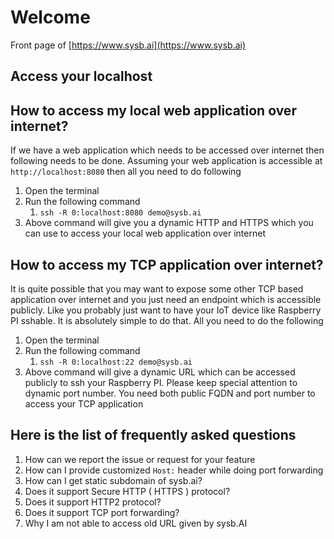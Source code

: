 # Welcome
Front page of [https://www.sysb.ai](https://www.sysb.ai)

## Access your localhost

## How to access my local web application over internet?

If we have a web application which needs to be accessed over internet then following needs to be done. Assuming your web application is accessible at `http://localhost:8080` then all you need to do following

1. Open the terminal
1. Run the following command
    1. `ssh -R 0:localhost:8080 demo@sysb.ai`
1. Above command will give you a dynamic HTTP and HTTPS which you can use to access your local web application over internet

## How to access my TCP application over internet?

It is quite possible that you may want to expose some other TCP based application over internet and you just need an endpoint which is accessible publicly. Like you probably just want to have your IoT device like Raspberry PI sshable. It is absolutely simple to do that. All you need to do the following

1. Open the terminal
1. Run the following command
    1. `ssh -R 0:localhost:22 demo@sysb.ai`
1. Above command will give a dynamic URL which can be accessed publicly to ssh your Raspberry PI. Please keep special attention to dynamic port number. You need both public FQDN and port number to access your TCP application 


## Here is the list of frequently asked questions

1. How can we report the issue or request for your feature
1. How can I provide customized `Host:` header while doing port forwarding
1. How can I get static subdomain of sysb.ai?
1. Does it support Secure HTTP ( HTTPS ) protocol?
1. Does it support HTTP2 protocol?
1. Does it support TCP port forwarding?
1. Why I am not able to access old URL given by sysb.AI
